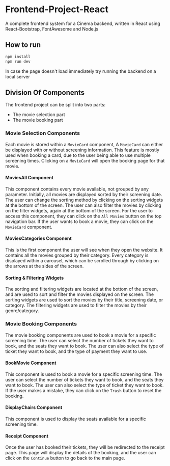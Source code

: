 # Frontend-Project-React

A complete frontend system for a Cinema backend, written in React using React-Bootstrap, FontAwesome and Node.js

## How to run

```zsh
npm install
npm run dev
```

 In case the page doesn't load immediately try running the backend on a local server

## Division Of Components

The frontend project can be split into two parts:

- The movie selection part
- The movie booking part

### Movie Selection Components

Each movie is stored within a `MovieCard` component, A `MovieCard` can either be displayed with or without screening information.
This feature is mostly used when booking a card, due to the user being able to use multiple screening times.
Clicking on a `MovieCard` will open the booking page for that movie.

#### MoviesAll Component

This component contains every movie available, not grouped by any parameter.
Initially, all movies are displayed sorted by their screening date. The user can change the sorting method by clicking on the sorting widgets at the bottom of the screen.
The user can also filter the movies by clicking on the filter widgets, again at the bottom of the screen.
For the user to access this component, they can click on the `All Movies` button on the top navigation bar.
If the user wants to book a movie, they can click on the `MovieCard` component.

#### MoviesCategories Component

This is the first component the user will see when they open the website.
It contains all the movies grouped by their category.
Every category is displayed within a carousel, which can be scrolled through by clicking on the arrows at the sides of the screen.

#### Sorting & Filtering Widgets

The sorting and filtering widgets are located at the bottom of the screen, and are used to sort and filter the movies displayed on the screen.
The sorting widgets are used to sort the movies by their title, screening date, or category.
The filtering widgets are used to filter the movies by their genre/category.

### Movie Booking Components

The movie booking components are used to book a movie for a specific screening time.
The user can select the number of tickets they want to book, and the seats they want to book.
The user can also select the type of ticket they want to book, and the type of payment they want to use.

#### BookMovie Component

This component is used to book a movie for a specific screening time.
The user can select the number of tickets they want to book, and the seats they want to book.
The user can also select the type of ticket they want to book.
If the user makes a mistake, they can click on the `Trash` button to reset the booking.

#### DisplayChairs Component

This component is used to display the seats available for a specific screening time.

#### Receipt Component

Once the user has booked their tickets, they will be redirected to the receipt page.
This page will display the details of the booking, and the user can click on the `Continue` button to go back to the main page.
